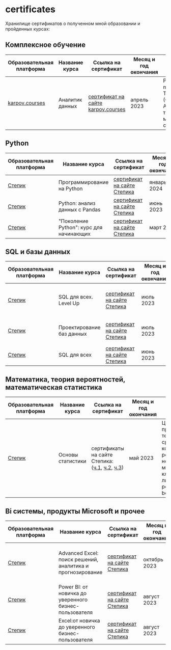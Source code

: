 # certificates
Хранилище сертификатов о полученном мной образовании и пройденных курсах:<br>

## Комплексное обучение
| Образовательная платформа | Название курса | Ссылка на сертификат | Месяц и год окончания | Полученные навыки |
| -------- | -------- | -------- |  -------- |  -------- |
| [karpov.courses](https://karpov.courses/analytics) | Аналитик данных | [сертификат на сайте karpov.courses](https://lab.karpov.courses/certificate/52ebbe4a-9852-497d-953d-14dcb98f9d66/) |  апрель 2023 | Python (pandas, numpy, matplotlib, seaborn), Tableau/Redash, Git, SQL (ClickHouse/PostgreSQL), A/B тестирование, теория вероятностей, математическая статистика |

## Python
| Образовательная платформа | Название курса | Ссылка на сертификат | Месяц и год окончания | Полученные навыки |
| -------- | -------- | -------- |  -------- |  -------- |
| [Степик](https://stepik.org/course/67/info) | Программирование на Python  | [сертификат на сайте Степика](https://stepik.org/cert/2327369)  |  январь 2024 | введение в Python |
| [Степик](https://stepik.org/course/118593/info) | Python: анализ данных с Pandas  | [сертификат на сайте Степика](https://stepik.org/cert/2093533)  |  июнь 2023 | Python, Pandas |
| [Степик](https://stepik.org/course/58852/info) | "Поколение Python": курс для начинающих | [сертификат на сайте Степика](https://stepik.org/cert/1978688) |  март 2023 |  введение в Python |

## SQL и базы данных
| Образовательная платформа | Название курса | Ссылка на сертификат | Месяц и год окончания | Полученные навыки |
| -------- | -------- | -------- |  -------- |  -------- |
| [Степик](https://stepik.org/course/122667/info) | SQL для всех. Level Up  | [сертификат на сайте Степика](https://stepik.org/cert/2118706)  |  июль 2023 | Создание таблиц, проектирование БД, оконные функции |
| [Степик](https://stepik.org/course/51675/info) | Проектирование баз данных  | [сертификат на сайте Степика](https://stepik.org/cert/2119082)  |  июль 2023 | Проектирование БД, нормализация, проектирование |
| [Степик](https://stepik.org/course/102883/info) | SQL для всех  | [сертификат на сайте Степика](https://stepik.org/cert/2109844)  |  июнь 2023 | MS SQL: JOINs, UNION, CASE |

## Математика, теория вероятностей, математическая статистика
| Образовательная платформа | Название курса | Ссылка на сертификат | Месяц и год окончания | Полученные навыки |
| -------- | -------- | -------- |  -------- |  -------- |
| [Степик](https://stepik.org/course/76/info) | Основы статистики  | сертификаты на сайте Степика: ([ч.1](https://stepik.org/cert/2048070), [ч.2](https://stepik.org/cert/2059955), [ч.3](https://stepik.org/cert/2077631))  |  май 2023 | Центральная предельная теорема, cравнение средних, корреляция и регрессия, непараметрические методы, кластерный анализ, линейная регрессия, bootstrap |

## Bi системы, продукты Microsoft и прочее
| Образовательная платформа | Название курса | Ссылка на сертификат | Месяц и год окончания | Полученные навыки |
| -------- | -------- | -------- |  -------- |  -------- |
| [Степик](https://stepik.org/course/146872/info) | Advanced Excel: поиск решений, аналитика и прогнозирование | [сертификат на сайте Степика](https://stepik.org/cert/2192045)  | октябрь 2023 | Подбор параметров, поиск решений, прогнозирование, поиск связей в данных |
| [Степик](https://stepik.org/course/138385/info) | Power BI: от новичка до уверенного бизнес-пользователя  | [сертификат на сайте Степика](https://stepik.org/cert/2137117)  |  август 2023 | PowerBi: PowerQuery, DAX, меры, визуализация |
| [Степик](https://stepik.org/course/119119/info) | Excel:от новичка до уверенного бизнес-пользователя  | [сертификат на сайте Степика](https://stepik.org/cert/2161568)  |  август 2023 | Формулы, сводные таблицы, диаграммы |
